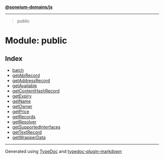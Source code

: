 [**@soneium-domains/js**](../README.md)

---

> public

# Module: public

## Index

- [batch](function.batch.md)
- [getAbiRecord](function.getAbiRecord.md)
- [getAddressRecord](function.getAddressRecord.md)
- [getAvailable](function.getAvailable.md)
- [getContentHashRecord](function.getContentHashRecord.md)
- [getExpiry](function.getExpiry.md)
- [getName](function.getName.md)
- [getOwner](function.getOwner.md)
- [getPrice](function.getPrice.md)
- [getRecords](function.getRecords.md)
- [getResolver](function.getResolver.md)
- [getSupportedInterfaces](function.getSupportedInterfaces.md)
- [getTextRecord](function.getTextRecord.md)
- [getWrapperData](function.getWrapperData.md)

---

Generated using [TypeDoc](https://typedoc.org/) and [typedoc-plugin-markdown](https://www.npmjs.com/package/typedoc-plugin-markdown)
